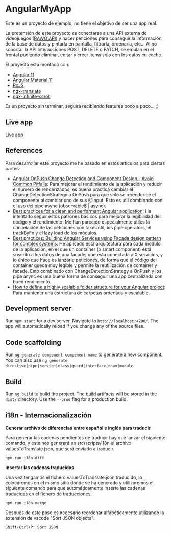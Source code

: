 # AngularMyApp

Este es un proyecto de ejemplo, no tiene el objetivo de ser una app real.

La pretensión de este proyecto es conectarse a una API externa de videojuegos ([RAWG API](https://rawg.io/apidocs)) y hacer peticiones para conseguir la información de la base de datos y pintarla en pantalla, filtrarla, ordenarla, etc... Al no soportar la API interacciones POST, DELETE o PATCH, se emulan en el frontal pudiendo eliminar, editar y crear items sólo con los datos en caché.

El proyecto está montado con:
- [Angular 11](https://angular.io/)
- [Angular Material 11](https://material.angular.io/)
- [RxJS](https://rxjs.dev/guide/overview)
- [ngx-translate](https://github.com/ngx-translate/core)
- [ngx-infinite-scroll](https://github.com/orizens/ngx-infinite-scroll)

Es un proyecto sin terminar, seguirá recibiendo features poco a poco... ;)

## Live app

[Live app](https://sergio-angular-app.netlify.app/)

## References
Para desarrollar este proyecto me he basado en estos artículos para ciertas partes:

- [Angular OnPush Change Detection and Component Design - Avoid Common Pitfalls](https://blog.angular-university.io/onpush-change-detection-how-it-works/): Para mejorar el rendimiento de la aplicación y reducir el número de renderizados, es buena práctica cambiar el ChangeDetectionStrategy a OnPush para que sólo se rerenderice el componente al cambiar uno de sus @Input. Esto es útil combinado con el uso del pipe async (observable$ | async).
- [Best practices for a clean and performant Angular application](https://medium.com/free-code-camp/best-practices-for-a-clean-and-performant-angular-application-288e7b39eb6f): He intentado seguir estos patrones básicos para mejorar la legibilidad del código y el rendimiento. Me han parecido especialmente útiles la cancelación de las peticiones con takeUntil, los pipe operators, el trackByFn y el lazy load de los módulos.
- [Best practices: Building Angular Services using Facade design pattern for complex systems](https://medium.com/@balramchavan/best-practices-building-angular-services-using-facade-design-pattern-for-complex-systems-d8c516cb95eb): He aplicado esta arquitectura para cada módulo de la aplicación, en el que un container (o smart component) está suscrito a los datos de una facade, que está conectada a X servicios, y lo único que hace es lanzarle peticiones, de forma que el código del container queda muy legible y permite la reutilización de container y facade. Esto combinado con ChangeDetectionStrategy a OnPush y los pipe async es una buena forma de conseguir una app centralizada con buen rendimiento.
- [How to define a highly scalable folder structure for your Angular project](https://itnext.io/choosing-a-highly-scalable-folder-structure-in-angular-d987de65ec7): Para mantener una estructura de carpetas ordenada y escalable.

## Development server

Run `npm start` for a dev server. Navigate to `http://localhost:4200/`. The app will automatically reload if you change any of the source files.

## Code scaffolding

Run `ng generate component component-name` to generate a new component. You can also use `ng generate directive|pipe|service|class|guard|interface|enum|module`.

## Build

Run `ng build` to build the project. The build artifacts will be stored in the `dist/` directory. Use the `--prod` flag for a production build.

## i18n - Internacionalización

**Generar archivo de diferencias entre español e inglés para traducir**

Para generar las cadenas pendientes de traducir hay que lanzar el siguiente comando, y este nos generará en src/scripts/i18n el archivo valuesToTranslate.json, que será enviado a traducir.
```
npm run i18n-diff
```

**Insertar las cadenas traducidas**

Una vez tengamos el fichero valuesToTranslate.json traducido, lo colocaremos en el mismo sitio donde se ha generado y utilizaremos el siguiente comando para que automáticamente inserte las cadenas traducidas en el fichero de traducciones.
```
npm run i18n-merge
```

Después de este paso es necesario reordenar alfabéticamente utilizando la extensión de vscode "Sort JSON objects":
```
Shift+Ctrl+P: Sort JSON
```
